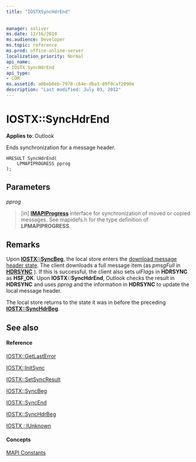 ```yaml
---
title: "IOSTXSyncHdrEnd"
 
 
manager: soliver
ms.date: 11/16/2014
ms.audience: Developer
ms.topic: reference
ms.prod: office-online-server
localization_priority: Normal
api_name:
- IOSTX.SyncHdrEnd
api_type:
- COM
ms.assetid: a0beb6eb-7978-c64e-dba1-89f0caf2090e
description: "Last modified: July 03, 2012"
---
```


# IOSTX::SyncHdrEnd

 
  
**Applies to**: Outlook 
  
Ends synchronization for a message header.
  
```
HRESULT SyncHdrEnd( 
    LPMAPIPROGRESS pprog 
);
```

## Parameters

 _pprog_
  
> [in] **[IMAPIProgress](imapiprogressiunknown.md)** interface for synchronization of moved or copied messages. See mapidefs.h for the type definition of **LPMAPIPROGRESS**. 
    
## Remarks

Upon **[IOSTX::SyncBeg](iostx-syncbeg.md)**, the local store enters the [download message header state](download-message-header-state.md). The client downloads a full message item (as  *pmsgFull*  in **[HDRSYNC](hdrsync.md)** ). If this is successful, the client also sets  *ulFlags*  in **HDRSYNC** as **HSF_OK**. Upon **IOSTX::SyncHdrEnd**, Outlook checks the result in **HDRSYNC** and uses  *pprog*  and the information in **HDRSYNC** to update the local message header. 
  
The local store returns to the state it was in before the preceding **[IOSTX::SyncHdrBeg](iostx-synchdrbeg.md)**. 
  
## See also

#### Reference

[IOSTX::GetLastError](iostx-getlasterror.md)
  
[IOSTX::InitSync](iostx-initsync.md)
  
[IOSTX::SetSyncResult](iostx-setsyncresult.md)
  
[IOSTX::SyncBeg](iostx-syncbeg.md)
  
[IOSTX::SyncEnd](iostx-syncend.md)
  
[IOSTX::SyncHdrBeg](iostx-synchdrbeg.md)
  
[IOSTX : IUnknown](iostxiunknown.md)
#### Concepts

[MAPI Constants](mapi-constants.md)

